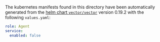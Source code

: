 The kubernetes manifests found in this directory have been automatically generated
from the [helm chart `vector/vector`](https://github.com/vectordotdev/helm-charts/tree/master/charts/vector)
version 0.19.2 with the following `values.yaml`:

```yaml
role: Agent
service:
  enabled: false
```

